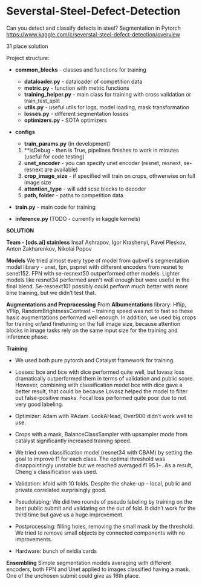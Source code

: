 # Severstal-Steel-Defect-Detection
Can you detect and classify defects in steel? Segmentation in Pytorch
https://www.kaggle.com/c/severstal-steel-defect-detection/overview

31 place solution

Project structure:
 * **common_blocks** - classes and functions for training
    - **dataloader.py** - dataloader of competition data    
    - **metric.py** - function with metric functions
    - **training_helper.py** - main class for training with cross validation or train_test_split
    - **utils.py** - useful utils for logs, model loading, mask transformation
    - **losses.py** - different segmentation losses
    - **optimizers.py** - SOTA optimizers
* **configs**
   - **train_params.py** (in development)
   1. **isDebug - then is True, pipelines finishes to work in minutes (useful for code testing)
   2. **unet_encoder** - you can specify unet encoder (resnet, resnext, se-resnext are available)
   3. **crop_image_size** - if specified will train on crops, othwerwise on full image size
   4. **attention_type** - will add scse blocks to decoder
   5. **path, folder** - paths to competition data
   
* **train.py** - main code for training
* **inference.py** (TODO - currently in kaggle kernels)


**SOLUTION**

**Team - [ods.ai] stainless**
Insaf Ashrapov, Igor Krashenyi, Pavel Pleskov, Anton Zakharenkov, Nikolai Popov

**Models** 
We tried almost every type of model from qubvel`s segmentation model library - unet, fpn, pspnet with different encoders from resnet to senet152. FPN with se-resnext50 outperformed other models. Lighter models like resnet34 performed aren't well enough but were useful in the final blend. Se-resnext101 possibly could perform much better with more time training, but we didn’t test that.

**Augmentations and Preprocessing**
From **Albumentations** library:
Hflip, VFlip, RandomBrightnessContrast – training speed was not to fast so these basic augmentations performed well enough. In addition, we used big crops for training or/and finetuning on the full image size, because attention blocks in image tasks rely on the same input size for the training and inference phase.

**Training**
- We used both pure pytorch and Catalyst framework for training.
- Losses: bce and bce with dice performed quite well, but lovasz loss dramatically outperformed them in terms of validation and public score. However, combining with classification model bce with dice gave a better result, that could be because Lovasz helped the model to filter out false-positive masks. Focal loss performed quite poor due to not very good labeling.
- Optimizer: Adam with RAdam. LookAHead, Over900 didn’t work well to use.
- Crops with a mask, BalanceClassSampler with upsampler mode from catalyst significantly increased training speed.

- We tried own classification model (resnet34 with CBAM) by setting the goal to improve f1 for each class. The optimal threshold was disappointingly unstable but we reached averaged f1 95.1+. As a result, Cheng`s classification was used.

- Validation: kfold with 10 folds. Despite the shake-up – local, public and private correlated surprisingly good.

- Pseudolabing; We did two rounds of pseudo labeling by training on the best public submit and validating on the out of fold. It didn’t work for the third time but gave us a huge improvement.

- Postprocessing: filling holes, removing the small mask by the threshold. We tried to remove small objects by connected components with no improvements.

- Hardware: bunch of nvidia cards

**Ensembling**
Simple segmentation models averaging with different encoders, both FPN and Unet applied to images classified having a mask. One of the unchosen submit could give as 16th place.
